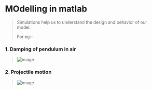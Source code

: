 # MOdelling in matlab
>Simulations help us to understand the design and behavior of our model.
>
>For eg:-

### 1. Damping of pendulum in air
>![image](https://user-images.githubusercontent.com/90020325/200107248-bc4213e9-0e85-4635-8c48-f4fd1617c611.png)

### 2. Projectile motion
>![image](https://user-images.githubusercontent.com/90020325/200107271-4c0e1d7e-5cec-4dbd-ae83-7d0dd2ae9d00.png)

